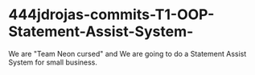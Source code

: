 # 444jdrojas-commits-T1-OOP-Statement-Assist-System-
We are "Team Neon cursed" and We are going to do a Statement Assist System for small business.
